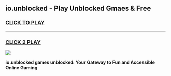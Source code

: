 
## io.unblocked - Play Unblocked Gmaes & Free
<h3>
<a href="https://news.freeplayer.one?title=io.unblocked&ref=16F">CLICK TO PLAY</a></h3>
<hr>

<h3>
<a href="https://news.freeplayer.one?title=io.unblocked&ref=16F">CLICK 2 PLAY</a>
  
</h3>

<a href="https://news.freeplayer.one?title=io.unblocked&ref=16F/"><img src="https://clearcache.store/games.png"></a>


**io.unblocked games unblocked: Your Gateway to Fun and Accessible Online Gaming**
